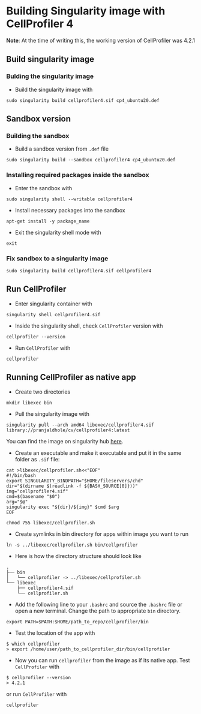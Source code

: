 # Building Singularity image with CellProfiler 4

**Note**: At the time of writing this, the working version of CellProfiler was 4.2.1

## Build singularity image

### Bulding the singularity image

+ Build the singularity image with
```
sudo singularity build cellprofiler4.sif cp4_ubuntu20.def
```

## Sandbox version

### Building the sandbox

+ Build a sandbox version from `.def` file
```
sudo singularity build --sandbox cellprofiler4 cp4_ubuntu20.def
```

### Installing required packages inside the sandbox

+ Enter the sandbox with
```
sudo singularity shell --writable cellprofiler4
```

+ Install necessary packages into the sandbox
```(bash)
apt-get install -y package_name
```

+ Exit the singularity shell mode with
```
exit
```

### Fix sandbox to a singularity image

```
sudo singularity build cellprofiler4.sif cellprofiler4
```

## Run CellProfiler

+ Enter singularity container with

```
singularity shell cellprofiler4.sif
```

+ Inside the singularity shell, check `CellProfiler` version with
```
cellprofiler --version
```

+ Run `CellProfiler` with
```
cellprofiler
```

## Running CellProfiler as native app

+ Create two directories
```
mkdir libexec bin
```

+ Pull the singularity image with
```
singularity pull --arch amd64 libexec/cellprofiler4.sif library://pranjaldhole/cv/cellprofiler4:latest
```
You can find the image on singularity hub [here](https://cloud.sylabs.io/library/pranjaldhole/cv/cellprofiler4).

+ Create an executable and make it executable and put it in the same folder as `.sif` file:
```
cat >libexec/cellprofiler.sh<<"EOF"
#!/bin/bash
export SINGULARITY_BINDPATH="$HOME/fileservers/chd"
dir="$(dirname $(readlink -f ${BASH_SOURCE[0]}))"
img="cellprofiler4.sif"
cmd=$(basename "$0")
arg="$@"
singularity exec "${dir}/${img}" $cmd $arg
EOF
```
```
chmod 755 libexec/cellprofiler.sh
```
+ Create symlinks in bin directory for apps within image you want to run
```
ln -s ../libexec/cellprofiler.sh bin/cellprofiler
```

+ Here is how the directory structure should look like
```
.
├── bin
│   └── cellprofiler -> ../libexec/cellprofiler.sh
└── libexec
    ├── cellprofiler4.sif
    └── cellprofiler.sh
```
+ Add the following line to your `.bashrc` and source the `.bashrc` file or open a new terminal. Change the path to appropriate `bin` directory.
```
export PATH=$PATH:$HOME/path_to_repo/cellprofiler/bin
```
+ Test the location of the app with
```
$ which cellprofiler
> export /home/user/path_to_cellprofiler_dir/bin/cellprofiler
```
+ Now you can run `cellprofiler` from the image as if its native app. Test `CellProfiler` with
```
$ cellprofiler --version
> 4.2.1
```
or run `CellProfiler` with
```
cellprofiler
```

